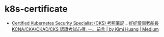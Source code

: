 # k8s-certificate

- [Certified Kubernetes Security Specialist (CKS) 考照筆記](https://weii.dev/cks/)
_ [好好當個老船長 KCNA/CKA/CKAD/CKS 認證考試心得. 一、前言 | by Kimi Huang | Medium](https://medium.com/@KimiHuang/%E5%A5%BD%E5%A5%BD%E7%95%B6%E5%80%8B%E8%80%81%E8%88%B9%E9%95%B7-kcna-cka-ckad-cks-%E8%AA%8D%E8%AD%89%E8%80%83%E8%A9%A6%E5%BF%83%E5%BE%97-846c83140920)

